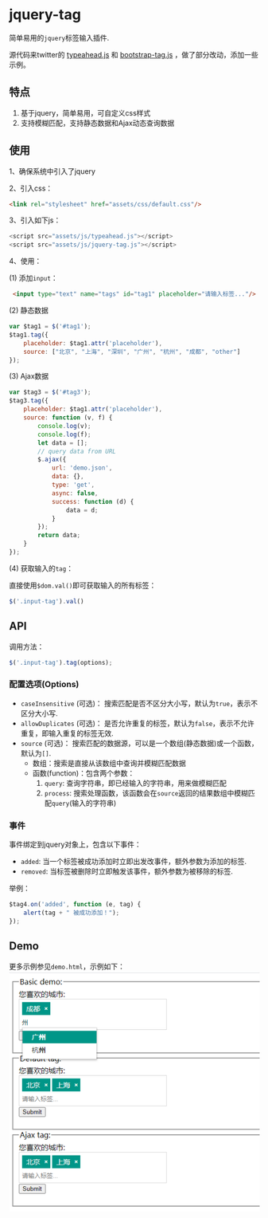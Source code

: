 # jquery-tag
简单易用的`jquery`标签输入插件.

源代码来twitter的 [typeahead.js](http://twitter.github.com/bootstrap/javascript.html#typeahead) 和 [bootstrap-tag.js](https://github.com/fdeschenes/bootstrap-tag) ，做了部分改动，添加一些示例。

## 特点

1. 基于jquery，简单易用，可自定义css样式
2. 支持模糊匹配，支持静态数据和Ajax动态查询数据

## 使用

1、确保系统中引入了jquery

2、引入css：
```html
<link rel="stylesheet" href="assets/css/default.css"/>
```

3、引入如下js：
```javascript
<script src="assets/js/typeahead.js"></script>
<script src="assets/js/jquery-tag.js"></script>
```

4、使用：

(1) 添加`input`：
```html
 <input type="text" name="tags" id="tag1" placeholder="请输入标签..."/>
```

(2) 静态数据
```javascript
var $tag1 = $('#tag1');
$tag1.tag({
    placeholder: $tag1.attr('placeholder'),
    source: ["北京", "上海", "深圳", "广州", "杭州", "成都", "other"]
});
```

(3) Ajax数据
```javascript
var $tag3 = $('#tag3');
$tag3.tag({
    placeholder: $tag1.attr('placeholder'),
    source: function (v, f) {
        console.log(v);
        console.log(f);
        let data = [];
        // query data from URL
        $.ajax({
            url: 'demo.json',
            data: {},
            type: 'get',
            async: false,
            success: function (d) {
                data = d;
            }
        });
        return data;
    }
});
```

(4) 获取输入的`tag`：

直接使用`$dom.val()`即可获取输入的所有标签：
```javascript
$('.input-tag').val()
```

## API
调用方法：
```javascript
$('.input-tag').tag(options);
```
### 配置选项(Options)

- `caseInsensitive` (可选)： 搜索匹配是否不区分大小写，默认为`true`，表示不区分大小写.
- `allowDuplicates` (可选)： 是否允许重复的标签，默认为`false`，表示不允许重复，即输入重复的标签无效.
- `source` (可选)： 搜索匹配的数据源，可以是一个数组(静态数据)或一个函数，默认为`[]`.
    - 数组：搜索是直接从该数组中查询并模糊匹配数据
    - 函数(function)：包含两个参数：
        1. `query`: 查询字符串，即已经输入的字符串，用来做模糊匹配
        1. `process`: 搜索处理函数，该函数会在`source`返回的结果数组中模糊匹配`query`(输入的字符串)

### 事件

事件绑定到jquery对象上，包含以下事件：
- `added`:  当一个标签被成功添加时立即出发改事件，额外参数为添加的标签.
- `removed`:  当标签被删除时立即触发该事件，额外参数为被移除的标签.

举例：
```javascript
$tag4.on('added', function (e, tag) {
    alert(tag + " 被成功添加！");
});
```
## Demo

更多示例参见`demo.html`，示例如下：
![示例图片](demo.png)
